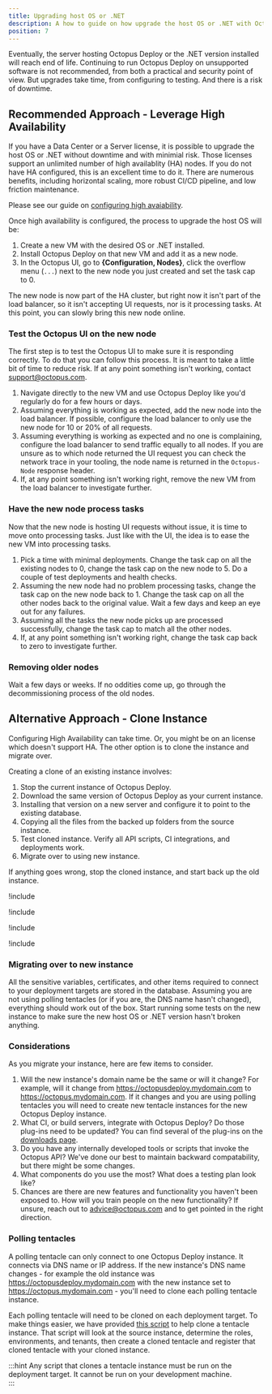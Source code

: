 ```yaml
---
title: Upgrading host OS or .NET
description: A how to guide on how upgrade the host OS or .NET with Octopus Deploy.
position: 7
---
```


Eventually, the server hosting Octopus Deploy or the .NET version installed will reach end of life.  Continuing to run Octopus Deploy on unsupported software is not recommended, from both a practical and security point of view.  But upgrades take time, from configuring to testing.  And there is a risk of downtime.  

## Recommended Approach - Leverage High Availability

If you have a Data Center or a Server license, it is possible to upgrade the host OS or .NET without downtime and with minimial risk.  Those licenses support an unlimited number of high availablity (HA) nodes.  If you do not have HA configured, this is an excellent time to do it.  There are numerous benefits, including horizontal scaling, more robust CI/CD pipeline, and low friction maintenance.

Please see our guide on [configuring high avaiability](/docs/administration/high-availability/configuring-octopus-for-high-availability).

Once high availability is configured, the process to upgrade the host OS will be:

1. Create a new VM with the desired OS or .NET installed.
2. Install Octopus Deploy on that new VM and add it as a new node.
3. In the Octopus UI, go to **{Configuration, Nodes}**, click the overflow menu (`...`) next to the new node you just created and set the task cap to 0. 

The new node is now part of the HA cluster, but right now it isn't part of the load balancer, so it isn't accepting UI requests, nor is it processing tasks.  At this point, you can slowly bring this new node online.

### Test the Octopus UI on the new node

The first step is to test the Octopus UI to make sure it is responding correctly.  To do that you can follow this process.  It is meant to take a little bit of time to reduce risk.  If at any point something isn't working, contact support@octopus.com.

1. Navigate directly to the new VM and use Octopus Deploy like you'd regularly do for a few hours or days.
2. Assuming everything is working as expected, add the new node into the load balancer.  If possible, configure the load balancer to only use the new node for 10 or 20% of all requests.
3. Assuming everything is working as expected and no one is complaining, configure the load balancer to send traffic equally to all nodes.  If you are unsure as to which node returned the UI request you can check the network trace in your tooling, the node name is returned in the `Octopus-Node` response header.
4. If, at any point something isn't working right, remove the new VM from the load balancer to investigate further.

### Have the new node process tasks

Now that the new node is hosting UI requests without issue, it is time to move onto processing tasks.  Just like with the UI, the idea is to ease the new VM into processing tasks.

1. Pick a time with minimal deployments.  Change the task cap on all the existing nodes to 0, change the task cap on the new node to 5.  Do a couple of test deployments and health checks.  
2. Assuming the new node had no problem processing tasks, change the task cap on the new node back to 1.  Change the task cap on all the other nodes back to the original value.  Wait a few days and keep an eye out for any failures.
3. Assuming all the tasks the new node picks up are processed successfully, change the task cap to match all the other nodes.  
4. If, at any point something isn't working right, change the task cap back to zero to investigate further. 

### Removing older nodes

Wait a few days or weeks.  If no oddities come up, go through the decommissioning process of the old nodes.  

## Alternative Approach - Clone Instance

Configuring High Availability can take time.  Or, you might be on an license which doesn't support HA.  The other option is to clone the instance and migrate over.

Creating a clone of an existing instance involves:

1. Stop the current instance of Octopus Deploy.
1. Download the same version of Octopus Deploy as your current instance.
1. Installing that version on a new server and configure it to point to the existing database.
1. Copying all the files from the backed up folders from the source instance.
1. Test cloned instance.  Verify all API scripts, CI integrations, and deployments work.
1. Migrate over to using new instance. 

If anything goes wrong, stop the cloned instance, and start back up the old instance.

!include <upgrade-download-same-version>

!include <upgrade-install-cloned-version>

!include <upgrade-copy-files-for-cloned-instance>

!include <upgrade-octopus-backup-folders>

### Migrating over to new instance

All the sensitive variables, certificates, and other items required to connect to your deployment targets are stored in the database.  Assuming you are not using polling tentacles (or if you are, the DNS name hasn't changed), everything should work out of the box.  Start running some tests on the new instance to make sure the new host OS or .NET version hasn't broken anything.

### Considerations

As you migrate your instance, here are few items to consider.  

1. Will the new instance's domain name be the same or will it change?  For example, will it change from https://octopusdeploy.mydomain.com to https://octopus.mydomain.com.  If it changes and you are using polling tentacles you will need to create new tentacle instances for the new Octopus Deploy instance.
2. What CI, or build servers, integrate with Octopus Deploy?  Do those plug-ins need to be updated?  You can find several of the plug-ins on the [downloads page](https://octopus.com/downloads).
3. Do you have any internally developed tools or scripts that invoke the Octopus API?  We've done our best to maintain backward compatability, but there might be some changes.  
4. What components do you use the most?  What does a testing plan look like? 
5. Chances are there are new features and functionality you haven't been exposed to.  How will you train people on the new functionality?  If unsure, reach out to advice@octopus.com and to get pointed in the right direction.

### Polling tentacles

A polling tentacle can only connect to one Octopus Deploy instance.  It connects via DNS name or IP address.  If the new instance's DNS name changes - for example the old instance was https://octopusdeploy.mydomain.com with the new instance set to https://octopus.mydomain.com - you'll need to clone each polling tentacle instance.

Each polling tentacle will need to be cloned on each deployment target.  To make things easier, we have provided [this script](https://github.com/OctopusDeployLabs/SpaceCloner/blob/master/CloneTentacleInstance.ps1) to help clone a tentacle instance.  That script will look at the source instance, determine the roles, environments, and tenants, then create a cloned tentacle and register that cloned tentacle with your cloned instance.  

:::hint
Any script that clones a tentacle instance must be run on the deployment target.  It cannot be run on your development machine.  
:::